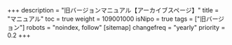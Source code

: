 +++
description = "旧バージョンマニュアル【アーカイブスページ】"
title = "マニュアル"
toc = true
weight = 109001000
isNipo = true
tags = ["旧バージョン"]
robots = "noindex, follow"
[sitemap]
  changefreq = "yearly"
  priority = 0.2
+++
